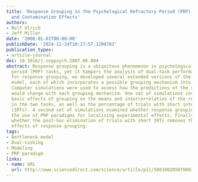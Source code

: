 ```yaml
---
title: 'Response Grouping in the Psychological Refractory Period (PRP) Paradigm: Models
  and Contamination Effects'
authors:
- Rolf Ulrich
- Jeff Miller
date: '2008-01-01T00:00:00'
publishDate: '2024-12-24T10:27:57.120478Z'
publication_types:
- article-journal
doi: 10.1016/j.cogpsych.2007.06.004
abstract: Response grouping is a ubiquitous phenomenon in psychological refractory
  period (PRP) tasks, yet it hampers the analysis of dual-task performance. To account
  for response grouping, we developed several extended versions of the standard bottleneck
  model, each of which incorporates a possible grouping mechanism into this model.
  Computer simulations were used to assess how the predictions of the standard model
  would change with each grouping mechanism. One set of simulations investigated the
  basic effects of grouping on the means and intercorrelation of the reaction times
  in the two tasks, as well as the percentage of trials with short interresponse times
  (IRTs). A second set of simulations examined whether response grouping would invalidate
  the use of PRP paradigms for localizing experimental effects. Finally, we investigated
  whether the post-hoc elimination of trials with short IRTs removes the contaminating
  effects of response grouping.
tags:
- Bottleneck model
- Dual-tasking
- Modeling
- PRP paradigm
links:
- name: URL
  url: http://www.sciencedirect.com/science/article/pii/S0010028507000345
---
```

